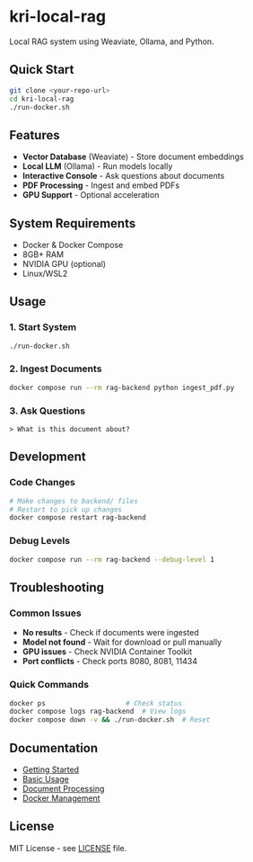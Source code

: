 # kri-local-rag

Local RAG system using Weaviate, Ollama, and Python.

## Quick Start

```bash
git clone <your-repo-url>
cd kri-local-rag
./run-docker.sh
```

## Features

- **Vector Database** (Weaviate) - Store document embeddings
- **Local LLM** (Ollama) - Run models locally
- **Interactive Console** - Ask questions about documents
- **PDF Processing** - Ingest and embed PDFs
- **GPU Support** - Optional acceleration

## System Requirements

- Docker & Docker Compose
- 8GB+ RAM
- NVIDIA GPU (optional)
- Linux/WSL2

## Usage

### 1. Start System
```bash
./run-docker.sh
```

### 2. Ingest Documents
```bash
docker compose run --rm rag-backend python ingest_pdf.py
```

### 3. Ask Questions
```
> What is this document about?
```

## Development

### Code Changes
```bash
# Make changes to backend/ files
# Restart to pick up changes
docker compose restart rag-backend
```

### Debug Levels
```bash
docker compose run --rm rag-backend --debug-level 1
```

## Troubleshooting

### Common Issues
- **No results** - Check if documents were ingested
- **Model not found** - Wait for download or pull manually
- **GPU issues** - Check NVIDIA Container Toolkit
- **Port conflicts** - Check ports 8080, 8081, 11434

### Quick Commands
```bash
docker ps                    # Check status
docker compose logs rag-backend  # View logs
docker compose down -v && ./run-docker.sh  # Reset
```

## Documentation

- [Getting Started](docs/setup/getting-started.md)
- [Basic Usage](docs/usage/basic-usage.md)
- [Document Processing](docs/usage/document-processing.md)
- [Docker Management](docs/setup/docker-management.md)

## License

MIT License - see [LICENSE](LICENSE) file.
